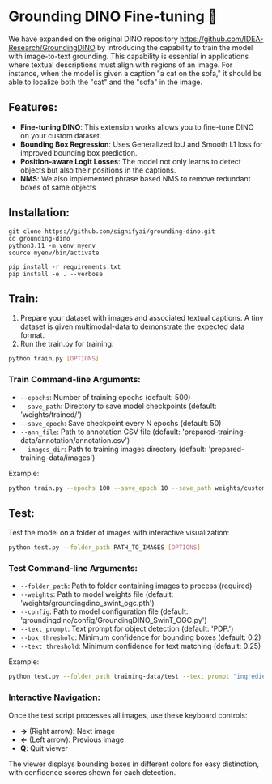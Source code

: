 # Grounding DINO Fine-tuning 🦖


We have expanded on the original DINO  repository 
https://github.com/IDEA-Research/GroundingDINO 
by introducing the capability to train the model with image-to-text grounding. This capability is essential in applications where textual descriptions must align with regions of an image. For instance, when the model is given a caption "a cat on the sofa," it should be able to localize both the "cat" and the "sofa" in the image.

## Features:

- **Fine-tuning DINO**: This extension works allows you to fine-tune DINO on your custom dataset.
- **Bounding Box Regression**: Uses Generalized IoU and Smooth L1 loss for improved bounding box prediction.
- **Position-aware Logit Losses**: The model not only learns to detect objects but also their positions in the captions.
- **NMS**: We also implemented phrase based NMS to remove redundant boxes of same objects


## Installation:
  ```
  git clone https://github.com/signifyai/grounding-dino.git
  cd grounding-dino
  python3.11 -m venv myenv
  source myenv/bin/activate

  pip install -r requirements.txt
  pip install -e . --verbose
  ```

## Train:

1. Prepare your dataset with images and associated textual captions. A tiny dataset is given multimodal-data to demonstrate the expected data format.
2. Run the train.py for training:

```bash
python train.py [OPTIONS]
```

### Train Command-line Arguments:
- `--epochs`: Number of training epochs (default: 500)
- `--save_path`: Directory to save model checkpoints (default: 'weights/trained/')
- `--save_epoch`: Save checkpoint every N epochs (default: 50)
- `--ann_file`: Path to annotation CSV file (default: 'prepared-training-data/annotation/annotation.csv')
- `--images_dir`: Path to training images directory (default: 'prepared-training-data/images')

Example:
```bash
python train.py --epochs 100 --save_epoch 10 --save_path weights/custom/
```

## Test:

Test the model on a folder of images with interactive visualization:

```bash
python test.py --folder_path PATH_TO_IMAGES [OPTIONS]
```

### Test Command-line Arguments:
- `--folder_path`: Path to folder containing images to process (required)
- `--weights`: Path to model weights file (default: 'weights/groundingdino_swint_ogc.pth')
- `--config`: Path to model configuration file (default: 'groundingdino/config/GroundingDINO_SwinT_OGC.py')
- `--text_prompt`: Text prompt for object detection (default: 'PDP.')
- `--box_threshold`: Minimum confidence for bounding boxes (default: 0.2)
- `--text_threshold`: Minimum confidence for text matching (default: 0.25)

Example:
```bash
python test.py --folder_path training-data/test --text_prompt "ingredients section." --box_threshold 0.3
```

### Interactive Navigation:
Once the test script processes all images, use these keyboard controls:
- **→** (Right arrow): Next image
- **←** (Left arrow): Previous image
- **Q**: Quit viewer

The viewer displays bounding boxes in different colors for easy distinction, with confidence scores shown for each detection.